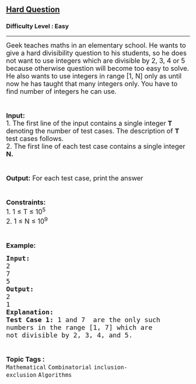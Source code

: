 <h2><a href="https://www.geeksforgeeks.org/batch/competitive-programming/track/cp-math-mathematicalPrinciples/problem/hard-question">Hard Question</a></h2><h3>Difficulty Level : Easy</h3><hr><div class="problems_problem_content__Xm_eO"><p><span style="font-size:18px">Geek teaches maths in an elementary school. He wants to give a hard divisibility question to his students, so he does not want to use integers&nbsp;which are divisible by 2, 3, 4 or 5 because otherwise question will become too easy to solve. He also wants to use integers in range [1, N] only as until now he has taught that many integers&nbsp;only. You have to find number of integers he can use.</span></p>

<p>&nbsp;</p>

<p><span style="font-size:18px"><strong>Input: </strong><br>
1. The first line of the input contains a single integer<em> </em> <strong>T</strong> denoting the number of test cases. The description of&nbsp;<strong>T</strong> test cases follows.<br>
2. The first line of each test case contains a single integer<strong> N</strong><strong>.</strong></span></p>

<p>&nbsp;</p>

<p><span style="font-size:18px"><strong>Output:</strong> For each test case, print<strong> </strong>the answer</span></p>

<p>&nbsp;</p>

<p><span style="font-size:18px"><strong>Constraints:</strong><br>
1. 1 ≤&nbsp;T ≤ 10<sup>5</sup></span><br>
<span style="font-size:18px">2. 1 ≤&nbsp;N ≤&nbsp;10<sup>9</sup></span></p>

<p>&nbsp;</p>

<p><span style="font-size:18px"><strong>Example:</strong></span></p>

<pre><span style="font-size:18px"><strong>Input:</strong></span>
<span style="font-size:18px">2</span>
<span style="font-size:18px">7
5</span><strong><span style="font-size:18px">
Output:</span></strong>
<span style="font-size:18px">2
1
</span><span style="font-size:18px"><strong>Explanation:</strong>
<strong>Test Case 1:</strong> 1 and 7  are the only such 
numbers in the range [1, 7] which are 
not divisible by 2, 3, 4, and 5.</span></pre>
</div><br><p><span style=font-size:18px><strong>Topic Tags : </strong><br><code>Mathematical</code>&nbsp;<code>Combinatorial</code>&nbsp;<code>inclusion-exclusion</code>&nbsp;<code>Algorithms</code>&nbsp;